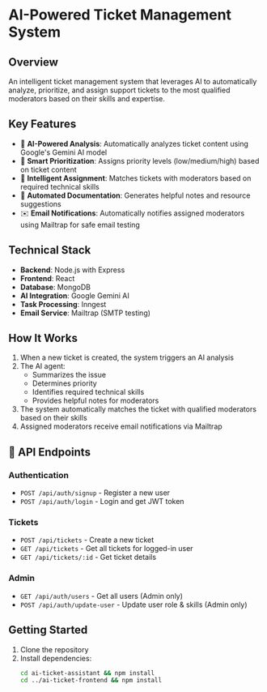 # AI-Powered Ticket Management System

## Overview
An intelligent ticket management system that leverages AI to automatically analyze, prioritize, and assign support tickets to the most qualified moderators based on their skills and expertise.

## Key Features
- 🤖 **AI-Powered Analysis**: Automatically analyzes ticket content using Google's Gemini AI model
- 🎯 **Smart Prioritization**: Assigns priority levels (low/medium/high) based on ticket content
- 👥 **Intelligent Assignment**: Matches tickets with moderators based on required technical skills
- 📝 **Automated Documentation**: Generates helpful notes and resource suggestions
- ✉️ **Email Notifications**: Automatically notifies assigned moderators using Mailtrap for safe email testing

## Technical Stack
- **Backend**: Node.js with Express
- **Frontend**: React
- **Database**: MongoDB
- **AI Integration**: Google Gemini AI
- **Task Processing**: Inngest
- **Email Service**: Mailtrap (SMTP testing)

## How It Works
1. When a new ticket is created, the system triggers an AI analysis
2. The AI agent:
   - Summarizes the issue
   - Determines priority
   - Identifies required technical skills
   - Provides helpful notes for moderators
3. The system automatically matches the ticket with qualified moderators based on their skills
4. Assigned moderators receive email notifications via Mailtrap


## 📝 API Endpoints

### Authentication
- `POST /api/auth/signup` - Register a new user
- `POST /api/auth/login` - Login and get JWT token

### Tickets
- `POST /api/tickets` - Create a new ticket
- `GET /api/tickets` - Get all tickets for logged-in user
- `GET /api/tickets/:id` - Get ticket details

### Admin
- `GET /api/auth/users` - Get all users (Admin only)
- `POST /api/auth/update-user` - Update user role & skills (Admin only)

## Getting Started
1. Clone the repository
2. Install dependencies:
   ```bash
   cd ai-ticket-assistant && npm install
   cd ../ai-ticket-frontend && npm install

